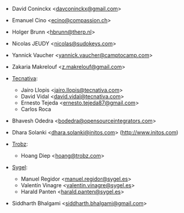 - David Coninckx \<<davconinckx@gmail.com>\>

- Emanuel Cino \<<ecino@compassion.ch>\>

- Holger Brunn \<<hbrunn@therp.nl>\>

- Nicolas JEUDY \<<nicolas@sudokeys.com>\>

- Yannick Vaucher \<<yannick.vaucher@camptocamp.com>\>

- Zakaria Makrelouf \<<z.makrelouf@gmail.com>\>

- [Tecnativa](https://www.tecnativa.com):
  - Jairo Llopis \<<jairo.llopis@tecnativa.com>\>
  - David Vidal \<<david.vidal@tecnativa.com>\>
  - Ernesto Tejeda \<<ernesto.tejeda87@gmail.com>\>
  - Carlos Roca

- Bhavesh Odedra \<<bodedra@opensourceintegrators.com>\>

- Dhara Solanki \<<dhara.solanki@initos.com>\> (<http://www.initos.com>)

- [Trobz](https://trobz.com):  
  - Hoang Diep \<<hoang@trobz.com>\>

- [Sygel](https://sygel.es):  
  - Manuel Regidor \<<manuel.regidor@sygel.es>\>
  - Valentín Vinagre \<<valentin.vinagre@sygel.es>\>
  - Harald Panten \<<harald.panten@sygel.es>\>

- Siddharth Bhalgami \<<siddharth.bhalgami@gmail.com>\>
